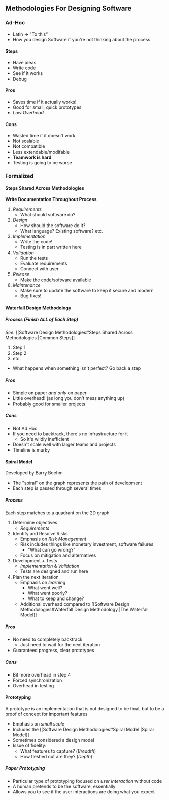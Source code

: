 
## Methodologies For Designing Software

### Ad-Hoc
- Latin -> "To this"
- How you design Software if you're not thinking about the process

#### Steps
- Have ideas
- Write code
- See if it works
- Debug

#### Pros
- Saves time if it actually works!
- Good for small, quick prototypes
- *Low Overhead*

#### Cons
- Wasted time if it doesn't work
- Not scalable
- Not compatible 
- Less extendable/modifable
- **Teamwork is hard**
- Testing is going to be worse


### Formalized

#### Steps Shared Across Methodologies
**Write Documentation Throughout Process**
1) *Requirements*
	- What should software do?
2) *Design*
	- How should the software do it?
	- What language? Existing software? etc.
3) *Implementation*
	- Write the code!
	- Testing is in part written here
4) *Validation*
	- Run the tests
	- Evaluate requirements
	- Connect with user
5) *Release*
	- Make the code/software available
6) *Maintenance*
	- Make sure to update the software to keep it secure and modern
	- Bug fixes!


#### Waterfall Design Methodology

##### Process (Finish ALL of Each Step)
*See:* [[Software Design Methodologies#Steps Shared Across Methodologies |Common Steps]]
1) Step 1
2) Step 2
3) etc.

- What happens when something isn't perfect? Go back a step

##### Pros
- Simple on paper *and only* on paper
- Little overhead! (as long you don't mess anything up)
- Probably good for smaller projects

##### Cons
- Not Ad Hoc
- If you need to backtrack, there's no infrastructure for it
	- So it's wildly inefficient
- Doesn't scale well with larger teams and projects
- Timeline is murky


#### Spiral Model
Developed by Barry Boehm
- The "spiral" on the graph represents the path of development
- Each step is passed through several times

##### Process
Each step matches to a quadrant on the 2D graph
1) Determine objectives
	- *Requirements*
2) Identify and Resolve Risks
	- Emphasis on *Risk Management*
	- Risk includes things like monetary investment, software failures
		- "What can go wrong?"
	- Focus on mitigation and alternatives
3) Development + Tests
	- *Implementation* & *Validation*
	- Tests are designed and run here
4) Plan the next Iteration
	- Emphasis on *learning*
		- What went well?
		- What went poorly?
		- What to keep and change?
	- Additional overhead compared to [[Software Design Methodologies#Waterfall Design Methodology |The Waterfall Model]]

##### Pros
- No need to completely backtrack
	- Just need to wait for the next iteration
- Guaranteed progress, clear prototypes

##### Cons
- Bit more overhead in step 4
- Forced synchronization
- Overhead in testing


#### Prototyping
A prototype is an implementation that is not designed to be final, but to be a proof of concept for important features

- Emphasis on *small scale*
- Includes the [[Software Design Methodologies#Spiral Model |Spiral Model]]
- Sometimes considered a design model
- Issue of fidelity:
	- What features to capture? (*Breadth*)
	- How fleshed out are they? (*Depth*)

##### Paper Prototyping
- Particular type of prototyping focused on *user interaction* without code
- A human pretends to be the software, essentially
- Allows you to see if the user interactions are doing what you expect